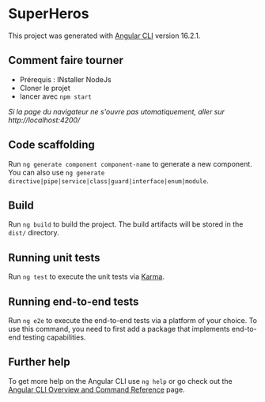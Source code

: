 # SuperHeros

This project was generated with [Angular CLI](https://github.com/angular/angular-cli) version 16.2.1.

## Comment faire tourner
* Prérequis : INstaller NodeJs
* Cloner le projet
* lancer avec `npm start`

<em>Si la page du navigateur ne s'ouvre pas utomatiquement, aller sur http://localhost:4200/ </em>

## Code scaffolding

Run `ng generate component component-name` to generate a new component. You can also use `ng generate directive|pipe|service|class|guard|interface|enum|module`.

## Build

Run `ng build` to build the project. The build artifacts will be stored in the `dist/` directory.

## Running unit tests

Run `ng test` to execute the unit tests via [Karma](https://karma-runner.github.io).

## Running end-to-end tests

Run `ng e2e` to execute the end-to-end tests via a platform of your choice. To use this command, you need to first add a package that implements end-to-end testing capabilities.

## Further help

To get more help on the Angular CLI use `ng help` or go check out the [Angular CLI Overview and Command Reference](https://angular.io/cli) page.
